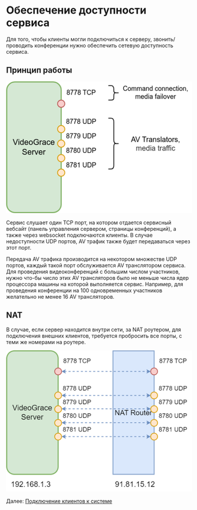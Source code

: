 ﻿# Обеспечение доступности сервиса
Для того, чтобы клиенты могли подключиться к серверу, звонить/проводить конференции нужно обеспечить 
сетевую доступность сервиса.

## Принцип работы
<img src="../../img/vg_network1.png" alt="Порты системы видеоконференцсвязи">

Сервис слушает один TCP порт, на котором отдается сервисный вебсайт (панель управления сервером, страницы конференций), а также через websocket подключаются клиенты.
В случае недоступности UDP портов, AV трафик также будет передаваться через этот порт.

Передача AV трафика производится на некотором множестве UDP портов, каждый такой порт обслуживается AV транслятором сервиса.
Для проведения видеоконференций с большим числом участников, нужно что-бы число этих AV трансляторов было не меньше числа ядер процессора машины на которой выполняется сервис.
Например, для проведения конференции на 100 одновременных участников желательно не менее 16 AV трансляторов.

## NAT
В случае, если сервер находится внутри сети, за NAT роутером, для подключения внешних клиентов, требуется
пробросить все порты, с теми же номерами на роутере.

<img src="../../img/vg_network2.png" alt="Проброс портов видеоконференцсвязь">

Далее: [Подключение клиентов к системе](client_connect.md)